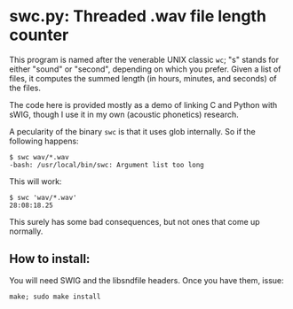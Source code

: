 swc.py: Threaded .wav file length counter
========================================

This program is named after the venerable UNIX classic `wc`; "s" stands for either "sound" or "second", depending on which you prefer. Given a list of files, it computes the summed length (in hours, minutes, and seconds) of the files.

The code here is provided mostly as a demo of linking C and Python with sWIG, though I use it in my own (acoustic phonetics) research.

A pecularity of the binary `swc` is that it uses glob internally. So if the following happens:

    $ swc wav/*.wav 
    -bash: /usr/local/bin/swc: Argument list too long

This will work:

    $ swc 'wav/*.wav'
    28:08:18.25

This surely has some bad consequences, but not ones that come up normally.

How to install:
---------------

You will need SWIG and the libsndfile headers. Once you have them, issue:

    make; sudo make install

